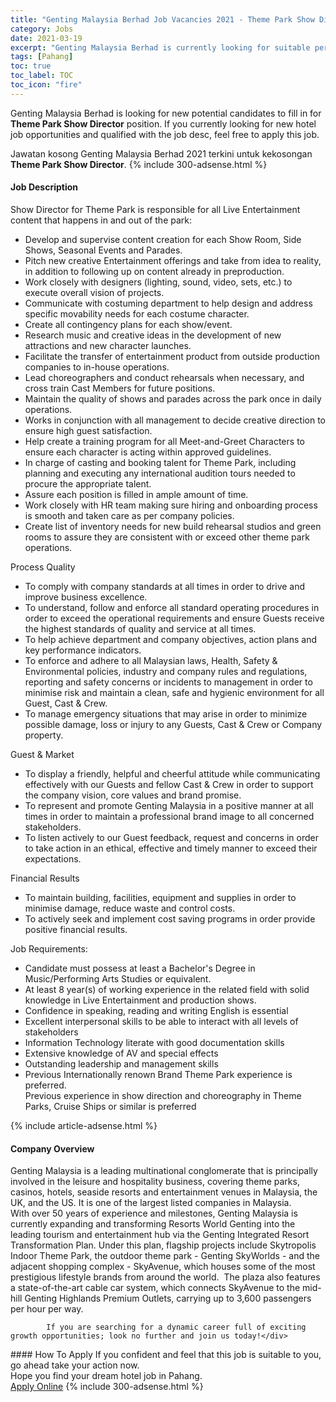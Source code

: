 ```yaml
---
title: "Genting Malaysia Berhad Job Vacancies 2021 - Theme Park Show Director" 
category: Jobs 
date: 2021-03-19 
excerpt: "Genting Malaysia Berhad is currently looking for suitable person to fill in the Theme Park Show Director which positioned at Pahang" 
tags: [Pahang] 
toc: true 
toc_label: TOC 
toc_icon: "fire" 
--- 
```


<p>Genting Malaysia Berhad is looking for new potential candidates to fill in for <b>Theme Park Show Director</b> position. If you currently looking for new hotel job opportunities and qualified with the job desc, feel free to apply this job.
</p>Jawatan kosong Genting Malaysia Berhad 2021 terkini untuk kekosongan <b>Theme Park Show Director</b>. 
{% include 300-adsense.html %} 
<div><div><h4>Job Description</h4></div><div><div><span><div><div><div>Show Director for Theme Park is responsible for all Live Entertainment content that happens in and out of the park:</div><ul><li>Develop and supervise content creation for each Show Room, Side Shows, Seasonal Events and Parades.</li><li>Pitch new creative Entertainment offerings and take from idea to reality, in addition to following up on content already in preproduction.</li><li>Work closely with designers (lighting, sound, video, sets, etc.) to execute overall vision of projects.</li><li>Communicate with costuming department to help design and address specific movability needs for each costume character.</li><li>Create all contingency plans for each show/event.</li><li>Research music and creative ideas in the development of new attractions and new character launches.</li><li>Facilitate the transfer of entertainment product from outside production companies to in-house operations.</li><li>Lead choreographers and conduct rehearsals when necessary, and cross train Cast Members for future positions.</li><li>Maintain the quality of shows and parades across the park once in daily operations.</li><li>Works in conjunction with all management to decide creative direction to ensure high guest satisfaction.</li><li>Help create a training program for all Meet-and-Greet Characters to ensure each character is acting within approved guidelines.</li><li>In charge of casting and booking talent for Theme Park, including planning and executing any international audition tours needed to procure the appropriate talent.</li><li>Assure each position is filled in ample amount of time.</li><li>Work closely with HR team making sure hiring and onboarding process is smooth and taken care as per company policies.</li><li>Create list of inventory needs for new build rehearsal studios and green rooms to assure they are consistent with or exceed other theme park operations.</li></ul>Process Quality<ul><li>To comply with company standards at all times in order to drive and improve business excellence.</li><li>To understand, follow and enforce all standard operating procedures in order to exceed the operational requirements and ensure Guests receive the highest standards of quality and service at all times.</li><li>To help achieve department and company objectives, action plans and key performance indicators.</li><li>To enforce and adhere to all Malaysian laws, Health, Safety &amp; Environmental policies, industry and company rules and regulations, reporting and safety concerns or incidents to management in order to minimise risk and maintain a clean, safe and hygienic environment for all Guest, Cast &amp; Crew.</li><li>To manage emergency situations that may arise in order to minimize possible damage, loss or injury to any Guests, Cast &amp; Crew or Company property.</li></ul><div>Guest &amp; Market</div><ul><li>To display a friendly, helpful and cheerful attitude while communicating effectively with our Guests and fellow Cast &amp; Crew in order to support the company vision, core values and brand promise.</li><li>To represent and promote Genting Malaysia in a positive manner at all times in order to maintain a professional brand image to all concerned stakeholders.</li><li>To listen actively to our Guest feedback, request and concerns in order to take action in an ethical, effective and timely manner to exceed their expectations.</li></ul>Financial Results<ul><li>To maintain building, facilities, equipment and supplies in order to minimise damage, reduce waste and control costs.</li><li>To actively seek and implement cost saving programs in order provide positive financial results.</li></ul></div><div>Job Requirements:</div><ul><li>Candidate must possess at least a Bachelor's Degree in Music/Performing Arts Studies or equivalent.</li><li>At least 8 year(s) of working experience in the related field with&#160;solid knowledge in Live Entertainment and production shows.</li><li>Confidence in speaking, reading and writing English is essential</li><li>Excellent interpersonal skills to be able to interact with all levels of stakeholders</li><li>Information Technology literate with good documentation skills</li><li>Extensive knowledge of AV and special effects</li><li>Outstanding leadership and management skills</li><li>Previous Internationally renown Brand Theme Park experience is preferred.<br>Previous experience in show direction and choreography in Theme Parks, Cruise Ships or similar is preferred</li></ul></div></span></div></div></div> 
{% include article-adsense.html %} 
<div><div><h4>Company Overview</h4></div><div><div><span><div><div>
<div>
<div>
<div>
				Genting Malaysia is a leading multinational conglomerate that is principally involved in the leisure and hospitality business, covering theme parks, casinos, hotels, seaside resorts and entertainment venues in Malaysia, the UK, and the US. It is one of the largest listed companies in Malaysia.</div>
<div>
				With over 50 years of experience and milestones, Genting Malaysia is currently expanding and transforming Resorts World Genting into the leading tourism and entertainment hub via the Genting Integrated Resort Transformation Plan. Under this plan, flagship projects include Skytropolis Indoor Theme Park, the outdoor theme park - Genting SkyWorlds - and the adjacent shopping complex - SkyAvenue, which houses some of the most prestigious lifestyle brands from around the world.&#160; The plaza also features a state-of-the-art cable car system, which connects SkyAvenue to the mid-hill Genting Highlands Premium Outlets, carrying up to 3,600 passengers per hour per way.</div>
			
			If you are searching for a dynamic career full of exciting growth opportunities; look no further and join us today!</div>
</div>
</div></div></span></div></div></div> 
#### How To Apply 
If you confident and feel that this job is suitable to you, go ahead take your action now. <br/> 
Hope you find your dream hotel job in Pahang. <br/> 
<a href="https://www.jobstreet.com.my/en/job/theme-park-show-director-4511135?jobId=jobstreet-my-job-4511135" class="btn btn--info" target="_blank" rel="nofollow noopenner">Apply Online</a> 
{% include 300-adsense.html %} 
